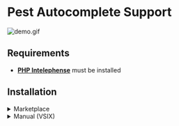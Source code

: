 # Pest Autocomplete Support

![demo.gif](demo.gif)

## Requirements
- [**PHP Intelephense**](https://marketplace.visualstudio.com/items?itemName=bmewburn.vscode-intelephense-client) must be installed

## Installation

<details>
<summary>Marketplace</summary>

1. Open the command palette (Ctrl+Shift+P)
2. Select `Extensions: Install Extension`
3. Search for `Pest Autocomplete Support`
4. Select the extension and click install
</details>

<details>
<summary>Manual (VSIX)</summary>

1. Download the VSIX file from repo.
2. Open the command palette (Ctrl+Shift+P)
3. Select `Extensions: Install from VSIX`
4. Select the .vsix file and click install
</details>